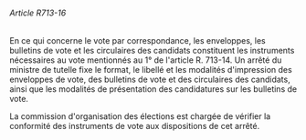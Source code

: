 ###### Article R713-16

En ce qui concerne le vote par correspondance, les enveloppes, les bulletins de vote et les circulaires des candidats constituent les instruments nécessaires au vote mentionnés au 1° de l'article R. 713-14. Un arrêté du ministre de tutelle fixe le format, le libellé et les modalités d'impression des enveloppes de vote, des bulletins de vote et des circulaires des candidats, ainsi que les modalités de présentation des candidatures sur les bulletins de vote.

La commission d'organisation des élections est chargée de vérifier la conformité des instruments de vote aux dispositions de cet arrêté.

